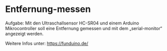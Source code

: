 # Entfernung-messen
Aufgabe: Mit den Ultraschallsensor HC-SR04 und einem Arduino Mikrocontroller soll eine Entfernung gemessen und mit dem „serial-monitor“ angezeigt werden.





Weitere Infos unter: https://funduino.de/
